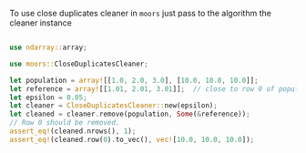 To use close duplicates cleaner in `moors` just pass to the algorithm the cleaner instance

```Rust

use ndarray::array;

use moors::CloseDuplicatesCleaner;

let population = array![[1.0, 2.0, 3.0], [10.0, 10.0, 10.0]];
let reference = array![[1.01, 2.01, 3.01]];  // close to row 0 of population
let epsilon = 0.05;
let cleaner = CloseDuplicatesCleaner::new(epsilon);
let cleaned = cleaner.remove(population, Some(&reference));
// Row 0 should be removed.
assert_eq!(cleaned.nrows(), 1);
assert_eq!(cleaned.row(0).to_vec(), vec![10.0, 10.0, 10.0]);

```
